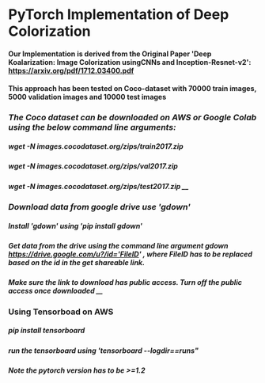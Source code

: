 # PyTorch Implementation of Deep Colorization
#### Our Implementation is derived from the Original Paper 'Deep Koalarization: Image Colorization usingCNNs and Inception-Resnet-v2': https://arxiv.org/pdf/1712.03400.pdf
#### This approach has been tested on Coco-dataset with 70000 train images, 5000 validation images and 10000 test images

### _The Coco dataset can be downloaded on AWS or Google Colab using the below command line arguments:_
##### wget -N images.cocodataset.org/zips/train2017.zip
##### wget -N images.cocodataset.org/zips/val2017.zip
##### wget -N images.cocodataset.org/zips/test2017.zip __


### _Download data from google drive use 'gdown'_
##### Install 'gdown' using 'pip install gdown'
##### Get data from the drive using the command line argument gdown https://drive.google.com/u?/id='FileID' , where FileID has to be replaced based on the id in the get shareable link.
##### Make sure the link to download has public access. Turn off the public access once downloaded __

### Using Tensorboad on AWS
##### pip install tensorboard
##### run the tensorboard using 'tensorboard --logdir==runs"
##### Note the pytorch version has to be >=1.2



